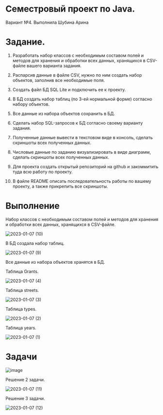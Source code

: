 # Семестровый проект по Java.
Вариант №4.
Выполнила Шубина Арина
# Задание.
1. Разработать набор классов с необходимым составом полей и методов для хранения и обработки всех данных, хранящихся в CSV-файле вашего варианта задания.

2. Распарсив данные в файле CSV, нужно по ним создать набор объектов, заполнив все необходимые поля.

3. Создать файл БД SQL Lite и подключить ее к проекту.

4. В БД создать набор таблиц (по 3-ей нормальной форме) согласно набору объектов.

5. Все данные из набора объектов сохранить в БД.

6. Сделать набор SQL-запросов к БД согласно своему варианту задания.

7. Полученные данные вывести в текстовом виде в консоль, сделать скриншоты всех полученных данных.

8. Числовые данные по заданию визуализировать в виде диаграмм, сделать скриншоты всех полученных данных.

9. Для проекта создать открытый репозиторий на github и закоммитить туда всю работу по проекту.

10. В файле README описать последовательность работы по вашему проекту, а также прикрепить все скриншоты.

# Выполнение
Набор классов с необходимым составом полей и методов для хранения и обработки всех данных, хранящихся в CSV-файле.

![2023-01-07 (10)](https://user-images.githubusercontent.com/114181560/211163421-37fe7544-b8bb-4e64-aaf3-e1cca0125936.png)

В БД создала набор таблиц.

![2023-01-07 (9)](https://user-images.githubusercontent.com/114181560/211163253-fbd2e09e-a49c-48d6-81ac-aea8f4fdc714.png)

Все данные из набора объектов хранятся в БД.

Таблица Grants.

![2023-01-07 (4)](https://user-images.githubusercontent.com/114181560/211163522-3e6618d3-7405-4823-ac04-b413118e11ee.png)

Таблица streets.

![2023-01-07 (3)](https://user-images.githubusercontent.com/114181560/211163550-d40d73c9-394e-4244-9fbf-8b0d2d14e0cf.png)

Таблица types.

![2023-01-07 (2)](https://user-images.githubusercontent.com/114181560/211163561-cbc1c14b-16ce-4745-ae00-70942fe1dd6b.png)

Таблица years.

![2023-01-07 (1)](https://user-images.githubusercontent.com/114181560/211163575-c5ab8483-ea24-4f96-a9c7-3b18e226b84a.png)

# Задачи

![image](https://user-images.githubusercontent.com/114181560/211163819-1910ad2f-f71c-44f2-9b10-2e8eb074feb0.png)

Решение 2 задачи.

![2023-01-07 (11)](https://user-images.githubusercontent.com/114181560/211163666-a9b5c0bb-96eb-4635-946c-0f4e37ad9fc4.png)

Решение 3 задачи.

![2023-01-07 (12)](https://user-images.githubusercontent.com/114181560/211163723-79138e78-198e-4eb3-8b6c-c58248647cbb.png)

